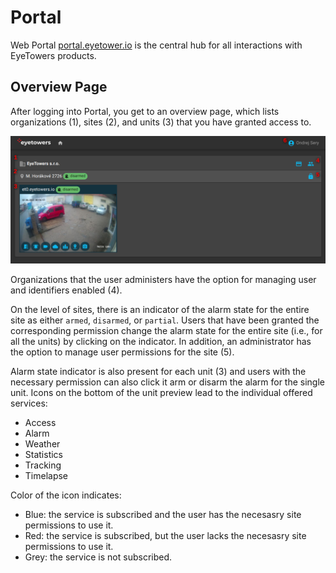 # Portal

Web Portal [portal.eyetower.io](https://portal.eyetowers.io/) is the central hub for all
interactions with EyeTowers products.

## Overview Page

After logging into Portal, you get to an overview page, which lists organizations (1), sites (2),
and units (3) that you have granted access to.

![Overview Page](../_media/customers_overview.png)

Organizations that the user administers have the option for managing user and identifiers enabled
(4).

On the level of sites, there is an indicator of the alarm state for the entire site as either
`armed`, `disarmed`, or `partial`. Users that have been granted the corresponding permission change
the alarm state for the entire site (i.e., for all the units) by clicking on the indicator. In
addition, an administrator has the option to manage user permissions for the site (5).

Alarm state indicator is also present for each unit (3) and users with the necessary permission can
also click it arm or disarm the alarm for the single unit. Icons on the bottom of the unit preview
lead to the individual offered services:

- Access
- Alarm
- Weather
- Statistics
- Tracking
- Timelapse

Color of the icon indicates:

- Blue: the service is subscribed and the user has the necesasry site permissions to use it.
- Red: the service is subscribed, but the user lacks the necesasry site permissions to use it.
- Grey: the service is not subscribed.
